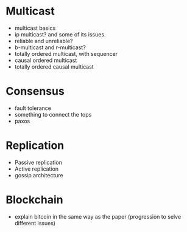 # Multicast
- multicast basics
- ip multicast? and some of its issues.
- reliable and unreliable?
- b-multicast and r-multicast?
- totally ordered multicast, with sequencer
- causal ordered multicast
- totally ordered causal multicast

# Consensus
- fault tolerance
- something to connect the tops
- paxos

# Replication
- Passive replication
- Active replication
- gossip architecture

# Blockchain
- explain bitcoin in the same way as the paper (progression to selve different issues)
